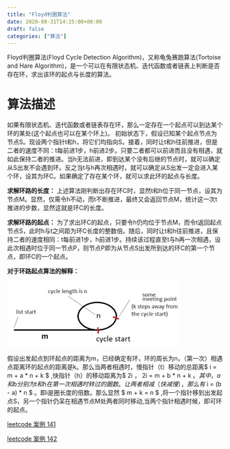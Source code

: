 ```yaml
---
title: "Floyd判圈算法"
date: 2020-08-31T14:25:00+08:00
draft: false
categories: ["算法"]
---
```


 Floyd判圈算法(Floyd Cycle Detection Algorithm)，又称龟兔赛跑算法(Tortoise and Hare Algorithm)，是一个可以在有限状态机、迭代函数或者链表上判断是否存在环，求出该环的起点与长度的算法。<!--more-->



# 算法描述

如果有限状态机、迭代函数或者链表存在环，那么一定存在一个起点可以到达某个环的某处(这个起点也可以在某个环上)。
初始状态下，假设已知某个起点节点为节点S。现设两个指针t和h，将它们均指向S。接着，同时让t和h往前推进，但是二者的速度不同：t每前进1步，h前进2步。只要二者都可以前进而且没有相遇，就如此保持二者的推进。当h无法前进，即到达某个没有后继的节点时，就可以确定从S出发不会遇到环。反之当t与h再次相遇时，就可以确定从S出发一定会进入某个环，设其为环C。如果确定了存在某个环，就可以求此环的起点与长度。



**求解环路的长度：**
上述算法刚判断出存在环C时，显然t和h位于同一节点，设其为节点M。显然，仅需令h不动，而t不断推进，最终又会返回节点M，统计这一次t推进的步数，显然这就是环C的长度。

**求解环路的起点：**
为了求出环C的起点，只要令h仍均位于节点M，而令t返回起点节点S，此时h与t之间距为环C长度的整数倍。随后，同时让t和h往前推进，且保持二者的速度相同：t每前进1步，h前进1步。持续该过程直至t与h再一次相遇，设此次相遇时位于同一节点P，则节点P即为从节点S出发所到达的环C的第一个节点，即环C的一个起点。



**对于环路起点算法的解释：**

![img](./885804-20170813223929242-1014504085.png)

假设出发起点到环起点的距离为m，已经确定有环，环的周长为n，（第一次）相遇点距离环的起点的距离是k。那么当两者相遇时，慢指针（t）移动的总距离$ i = m + a * n + k $ ,快指针（h）的移动距离为$ 2i $，$ 2i = m + b * n + k $。其中，a和b分别为t和h在第一次相遇时转过的圈数。让两者相减（快减慢），那么有$ i = (b - a) * n $ 。即i是圈长度的倍数。那么显然 $ m + k = n $ ,将一个指针移到出发起点S，另一个指针仍呆在相遇节点M处两者同时移动,当两个指针相遇时候，即可环的起点。







[leetcode 案例 141](/post/leetcode/141环形链表/) 

[leetcode 案例 142](/post/leetcode/142环形链表/) 





